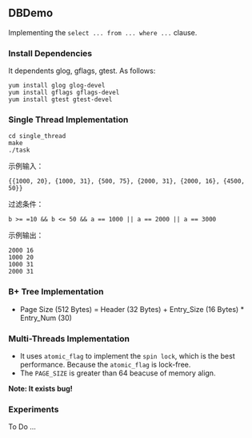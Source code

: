 ## DBDemo

Implementing the `select ... from ... where ...` clause.

### Install Dependencies

It dependents glog, gflags, gtest. As follows:

```shell
yum install glog glog-devel
yum install gflags gflags-devel
yum install gtest gtest-devel
```

### Single Thread Implementation

```shell
cd single_thread
make
./task
```

示例输入：

```shell
{{1000, 20}, {1000, 31}, {500, 75}, {2000, 31}, {2000, 16}, {4500, 50}}
```

过滤条件：

```shell
b >= =10 && b <= 50 && a == 1000 || a == 2000 || a == 3000
```

示例输出：

```shell
2000 16
1000 20
1000 31
2000 31
```

### B+ Tree Implementation

* Page Size (512 Bytes) = Header (32 Bytes) + Entry_Size (16 Bytes) * Entry_Num (30)

### Multi-Threads Implementation

* It uses `atomic_flag` to implement the `spin lock`, which is the best performance. Because the  `atomic_flag` is lock-free.
* The `PAGE_SIZE` is greater than 64 beacuse of memory align.

**Note: It exists  bug!**

### Experiments

To Do ...

